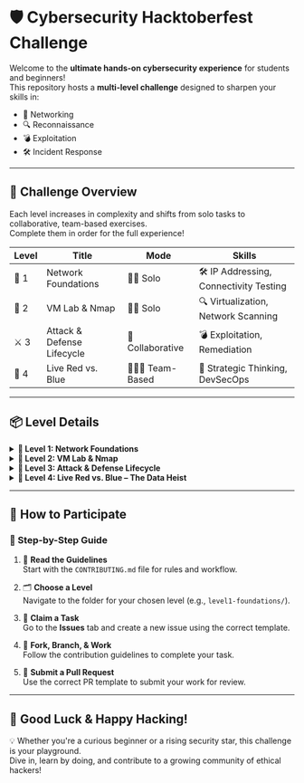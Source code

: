 # 🛡️ Cybersecurity Hacktoberfest Challenge

Welcome to the **ultimate hands-on cybersecurity experience** for students and beginners!  
This repository hosts a **multi-level challenge** designed to sharpen your skills in:

- 🧠 Networking  
- 🔍 Reconnaissance  
- 💣 Exploitation  
- 🛠️ Incident Response  

---

## 🚀 Challenge Overview

Each level increases in complexity and shifts from solo tasks to collaborative, team-based exercises.  
Complete them in order for the full experience!

| Level | Title                        | Mode         | Skills                                           |
|-------|------------------------------|--------------|--------------------------------------------------|
| 🧩 1  | Network Foundations          | 🧑‍💻 Solo     | 🛠️ IP Addressing, Connectivity Testing           |
| 🧪 2  | VM Lab & Nmap                | 🧑‍💻 Solo     | 🔍 Virtualization, Network Scanning              |
| ⚔️ 3  | Attack & Defense Lifecycle   | 👥 Collaborative | 💣 Exploitation, Remediation                  |
| 🧠 4  | Live Red vs. Blue            | 🧑‍🤝‍🧑 Team-Based | 🧭 Strategic Thinking, DevSecOps             |

---

## 📦 Level Details

<details>
<summary><strong>🔹 Level 1: Network Foundations</strong></summary>
<ul>
  <li><strong>Task:</strong> Build a small office network in Cisco Packet Tracer.</li>
  <li><strong>Skills:</strong> Basic networking, IP addressing, connectivity testing.</li>
</ul>
</details>

<details>
<summary><strong>🔹 Level 2: VM Lab & Nmap</strong></summary>
<ul>
  <li><strong>Task:</strong> Set up an attacker/target virtual lab and perform reconnaissance with Nmap.</li>
  <li><strong>Skills:</strong> Virtualization, network scanning, service identification.</li>
</ul>
</details>

<details>
<summary><strong>🔹 Level 3: Attack & Defense Lifecycle</strong></summary>
<ul>
  <li><strong>Task:</strong> Document a full attack lifecycle on a simple application, from vulnerability to patch.</li>
  <li><strong>Skills:</strong> Vulnerability analysis, exploitation, remediation, technical documentation.</li>
</ul>
</details>

<details>
<summary><strong>🔹 Level 4: Live Red vs. Blue – The Data Heist</strong></summary>
<ul>
  <li><strong>Task:</strong> A competitive game where the Red Team tries to steal a secret file from a live application, and the Blue Team must patch the code in real-time to stop them.</li>
  <li><strong>Skills:</strong> Incident response, strategic thinking, collaborative documentation, offensive/defensive tactics.</li>
</ul>
</details>

---

## 🧭 How to Participate

### 🎯 Step-by-Step Guide

1. 📖 **Read the Guidelines**  
   Start with the `CONTRIBUTING.md` file for rules and workflow.

2. 🗂️ **Choose a Level**  
   Navigate to the folder for your chosen level (e.g., `level1-foundations/`).

3. 📝 **Claim a Task**  
   Go to the **Issues** tab and create a new issue using the correct template.

4. 🌿 **Fork, Branch, & Work**  
   Follow the contribution guidelines to complete your task.

5. 🚀 **Submit a Pull Request**  
   Use the correct PR template to submit your work for review.

---

## 🎉 Good Luck & Happy Hacking!

💡 Whether you're a curious beginner or a rising security star, this challenge is your playground.  
Dive in, learn by doing, and contribute to a growing community of ethical hackers!

